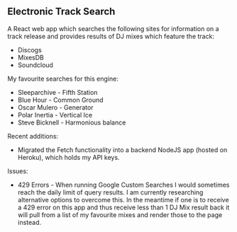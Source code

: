 ## Electronic Track Search

A React web app which searches the following sites for information on a track release and provides results of DJ mixes which feature the track:
- Discogs
- MixesDB
- Soundcloud

My favourite searches for this engine:
- Sleeparchive - Fifth Station
- Blue Hour - Common Ground
- Oscar Mulero - Generator
- Polar Inertia - Vertical Ice
- Steve Bicknell - Harmonious balance

Recent additions:
- Migrated the Fetch functionality into a backend NodeJS app (hosted on Heroku), which holds my API keys.

Issues:
- 429 Errors - When running Google Custom Searches I would sometimes reach the daily limit of query results. I am currently researching alternative options to overcome this. In the meantime if one is to receive a 429 error on this app and thus receive less than 1 DJ Mix result back it will pull from a list of my favourite mixes and render those to the page instead. 
